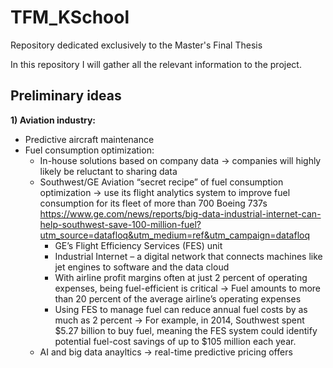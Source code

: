 # TFM_KSchool
Repository dedicated exclusively to the Master's Final Thesis

In this repository I will gather all the relevant information to the project.

## Preliminary ideas
**1) Aviation industry:**
  - Predictive aircraft maintenance
  - Fuel consumption optimization:
    - In-house solutions based on company data → companies will highly likely be reluctant to sharing data
    - Southwest/GE Aviation “secret recipe” of fuel consumption optimization → use its flight analytics system to improve fuel consumption for its fleet of more than 700 Boeing 737s https://www.ge.com/news/reports/big-data-industrial-internet-can-help-southwest-save-100-million-fuel?utm_source=datafloq&utm_medium=ref&utm_campaign=datafloq
      - GE’s Flight Efficiency Services (FES) unit
      - Industrial Internet – a digital network that connects machines like jet engines to software and the data cloud
      - With airline profit margins often at just 2 percent of operating expenses, being fuel-efficient is critical → Fuel amounts to more than 20 percent of the average airline’s operating expenses
      - Using FES to manage fuel can reduce annual fuel costs by as much as 2 percent → For example, in 2014, Southwest spent $5.27 billion to buy fuel, meaning the FES system could identify potential fuel-cost savings of up to $105 million each year.
    - AI and big data anayltics → real-time predictive pricing offers
